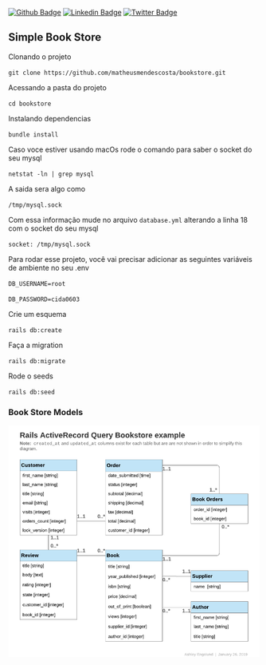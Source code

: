 [![Github Badge](https://img.shields.io/badge/-Github-000?style=flat-square&logo=Github&logoColor=white&link=https://github.com/matheusmendescosta)](https://github.com/matheusmendescosta)
[![Linkedin Badge](https://img.shields.io/badge/-LinkedIn-blue?style=flat-square&logo=Linkedin&logoColor=white&link=https://www.linkedin.com/in/matheusmendescosta/)](https://www.linkedin.com/in/matheusmendescosta/)
[![Twitter Badge](https://img.shields.io/badge/-Twitter-1ca0f1?style=flat-square&labelColor=1ca0f1&logo=twitter&logoColor=white&link=https://twitter.com/batheusmendes)](https://twitter.com/batheusmendes)

## Simple Book Store

Clonando o projeto

`git clone https://github.com/matheusmendescosta/bookstore.git`

Acessando a pasta do projeto

`cd bookstore`

Instalando dependencias

`bundle install`

Caso voce estiver usando macOs rode o comando para saber o socket do seu mysql

`netstat -ln | grep mysql` 

A saida sera algo como 

`/tmp/mysql.sock`

Com essa informação mude no arquivo `database.yml` alterando a linha 18 com o socket do seu mysql 

`socket: /tmp/mysql.sock`

Para rodar esse projeto, você vai precisar adicionar as seguintes variáveis de ambiente no seu .env

`DB_USERNAME=root`

`DB_PASSWORD=cida0603`

Crie um esquema 

`rails db:create`

Faça a migration

`rails db:migrate`

Rode o seeds

`rails db:seed`

### Book Store Models

<img src="./public/bookstore_models.png">
